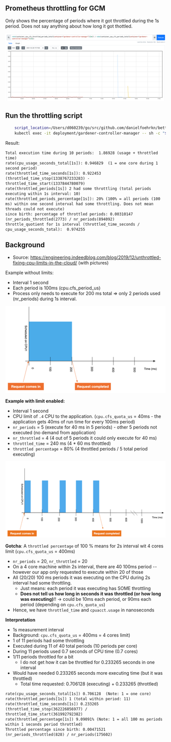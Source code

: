 ## Prometheus throttling for GCM
Only shows the percentage of periods where it got throttled during the 1s period.
Does not say anything about how long it got thottled.

![img.png](../docs/pics/prometheus_gcm_throttling.png)


## Run the throttling script

```bash
    script_location=/Users/d060239/go/src/github.com/danielfoehrkn/better-resource-reservations/hack/analyze-cgroup-cpu-throtlling.sh
    kubectl exec -it deployment/gardener-controller-manager -- sh -c "$(cat $script_location)"
```

Result:

```
Total execution time during 10 periods:  1.86928 (usage + throttled time)
rate(cpu_usage_seconds_total[1s]): 0.946829  (1 = one core during 1 second period)
rate(throttled_time_seconds[1s]): 0.922453 (throttled_time_stop(1338767233283) - throttled_time_start(1337844780079)
rate(throttled_periods[1s]) 2 had some throttling (total periods executing within 1s interval: 10)
rate(throttled_periods_percentage[1s]): 20% (100% = all periods (100 ms) within one second interval had some throttling. Does not mean threads could not execute)
since birth: percentage of throttled periods: 0.00310147 (nr_periods_throttled(2773) / nr_periods(894092)
throttle_quotient for 1s interval (throttled_time_seconds / cpu_usage_seconds_total):  0.974255
```

## Background 
- Source: https://engineering.indeedblog.com/blog/2019/12/unthrottled-fixing-cpu-limits-in-the-cloud/  (with pictures)


Example without limits: 
 - Interval 1 second
 - Each period is 100ms (cpu.cfs_period_us)
 - Process only needs to execute for 200 ms total => only 2 periods used (nr_periods) during 1s interval.

![img.png](../docs/pics/example_not_throttled.png)

**Example with limit enabled:**
 - Interval 1 second
 - CPU limit of `.4` CPU to the application. (`cpu.cfs_quota_us` = 40ms - the application gets 40ms of run time for every 100ms period)
 - `nr_periods` = 5 (execute for 40 ms in 5 periods) - other 5 periods not executed (no demand from application)
 - `nr_throttled` = 4 (4 out of 5 periods it could only execute for 40 ms)
 - `throttled_time` = 240 ms (4 * 60 ms throttled)
 - `throttled percentage` = 80% (4 throttled periods / 5 total period executing)

![img.png](../docs/pics/example_throttled.png)


**Gotcha**: A `throttled percentage` of 100 % means for 2s interval wit 4 cores limit (`cpu.cfs_quota_us` = 400ms)
 - `nr_periods` = 20, `nr_throttled` = 20 
 - On a 4 core machine within 2s interval, there are 40 100ms period -- however our app only requested to execute within 20 of those
 - All (20/20) 100 ms periods it was executing on the CPU during 2s interval had some throttling.
   - Just means: each period it was executing has SOME throttling 
   - **Does not tell us how long in seconds it was throttled (or how long was executing)**!! -> could be 10ms each period, or 90ms each period (depending on `cpu.cfs_quota_us`) 
 - Hence, we have `throttled_time` and `cpuacct.usage` in nanoseconds

**Interpretation** 
 - 1s measurement interval
 - Background: `cpu.cfs_quota_us` = 400ms = 4 cores limit)
 - 1 of 11 periods had some throttling
 - Executed during 11 of 40 total periods (10 periods per core)
 - During 11 periods used 0.7 seconds of CPU time (0.7 cores)
 - 1/11 periods throttled for a bit
   - I do not get how it can be throttled for 0.233265 seconds in one interval
 - Would have needed 0.233265 seconds more executing time (but it was throttled)
   - Total time requested: 0.706128 (executing) + 0.233265 (throttled)
```
rate(cpu_usage_seconds_total[1s]) 0.706128  (Note: 1 = one core)
rate(throttled_periods[1s]) 1 (total within period: 11)
rate(throttled_time_seconds[1s]) 0.233265 (throttled_time_stop(362226056977) / throttled_time_start(361992792382)
rate(throttled_percentage[1s]) 9.09091% (Note: 1 = all 100 ms periods within 1 seconds period throttled)
Throttled percentage since birth: 0.00471521 (nr_periods_throttled(828) / nr_periods(175602)
```